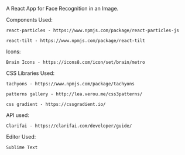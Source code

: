 A React App for Face Recognition in an Image.



Components Used:

	react-particles - https://www.npmjs.com/package/react-particles-js
	
	react-tilt - https://www.npmjs.com/package/react-tilt

Icons:
	
	Brain Icons - https://icons8.com/icon/set/brain/metro

	

CSS Libraries Used:
	
	tachyons - https://www.npmjs.com/package/tachyons
	
	patterns gallery - http://lea.verou.me/css3patterns/
	
	css gradient - https://cssgradient.io/



API used:
	
	Clarifai - https://clarifai.com/developer/guide/
	


Editor Used:
	
	Sublime Text